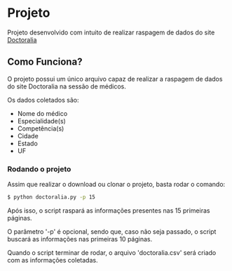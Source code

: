 # Projeto
Projeto desenvolvido com intuito de realizar raspagem de 
dados do site [Doctoralia](https://www.doctoralia.com.br)

## Como Funciona?

O projeto possui um único arquivo capaz de realizar a 
raspagem de dados do site Doctoralia na sessão de médicos.

Os dados coletados são:
- Nome do médico
- Especialidade(s)
- Competência(s)
- Cidade
- Estado
- UF

### Rodando o projeto

Assim que realizar o download ou clonar o projeto, 
basta rodar o comando:

```bash
$ python doctoralia.py -p 15
```

Após isso, o script raspará as informações presentes 
nas 15 primeiras páginas.

O parâmetro '-p' é opcional, sendo que, caso não seja 
passado, o script buscará as informações  nas primeiras 
10 páginas.

Quando o script terminar de rodar, o arquivo 
'doctoralia.csv' será criado com as informações coletadas.
